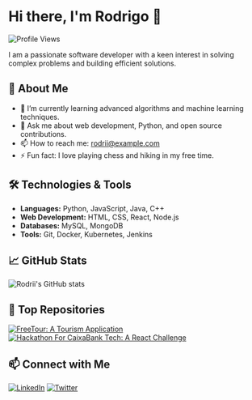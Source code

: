 # Hi there, I'm Rodrigo 👋

![Profile Views](https://komarev.com/ghpvc/?username=rodrii-dp&style=flat-square)

I am a passionate software developer with a keen interest in solving complex problems and building efficient solutions.

## 🚀 About Me

- 🌱 I’m currently learning advanced algorithms and machine learning techniques.
- 💬 Ask me about web development, Python, and open source contributions.
- 📫 How to reach me: [rodrii@example.com](mailto:rodrii@example.com)
- ⚡ Fun fact: I love playing chess and hiking in my free time.

## 🛠️ Technologies & Tools

- **Languages:** Python, JavaScript, Java, C++
- **Web Development:** HTML, CSS, React, Node.js
- **Databases:** MySQL, MongoDB
- **Tools:** Git, Docker, Kubernetes, Jenkins

## 📈 GitHub Stats

![Rodrii's GitHub stats](https://github-readme-stats.vercel.app/api?username=rodrii-dp&show_icons=true&theme=radical)

## 🌟 Top Repositories

[![FreeTour: A Tourism Application](https://github-readme-stats.vercel.app/api/pin/?username=rodrii-dp&repo=repo1&theme=radical)](https://github.com/rodrii-dp/FreeTour)
[![Hackathon For CaixaBank Tech: A React Challenge](https://github-readme-stats.vercel.app/api/pin/?username=rodrii-dp&repo=repo2&theme=radical)](https://github.com/rodrii-dp/hackathon-caixabank)

## 📫 Connect with Me

[![LinkedIn](https://img.shields.io/badge/LinkedIn-blue?style=flat-square&logo=linkedin&logoColor=white)](https://www.linkedin.com/in/rodrii-dp/)
[![Twitter](https://img.shields.io/badge/Twitter-blue?style=flat-square&logo=twitter&logoColor=white)](https://twitter.com/rodrii_dp)
